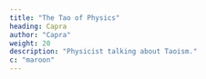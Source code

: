```yaml
---
title: "The Tao of Physics"
heading: Capra
author: "Capra"
weight: 20
description: "Physicist talking about Taoism."
c: "maroon"
---
```


